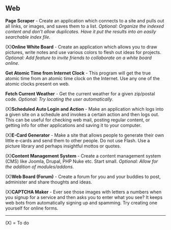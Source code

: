 Web
---------

**Page Scraper** - Create an application which connects to a site and pulls out all links, or images, and saves them to a list. *Optional: Organize the indexed content and don’t allow duplicates. Have it put the results into an easily searchable index file.*

(X)**Online White Board** - Create an application which allows you to draw pictures, write notes and use various colors to flesh out ideas for projects. *Optional: Add feature to invite friends to collaborate on a white board online.*

**Get Atomic Time from Internet Clock** - This program will get the true atomic time from an atomic time clock on the Internet. Use any one of the atomic clocks present on web.

**Fetch Current Weather** - Get the current weather for a given zip/postal code. *Optional: Try locating the user automatically.*

(X)**Scheduled Auto Login and Action** - Make an application which logs into a given site on a schedule and invokes a certain action and then logs out. This can be useful for checking web mail, posting regular content, or getting info for other applications and saving it to your computer.

(X)**E-Card Generator** - Make a site that allows people to generate their own little e-cards and send them to other people. Do not use Flash. Use a picture library and perhaps insightful mottos or quotes.

(X)**Content Management System** - Create a content management system (CMS) like Joomla, Drupal, PHP Nuke etc. Start small. *Optional: Allow for the addition of modules/addons.*

(X)**Web Board (Forum)** - Create a forum for you and your buddies to post, administer and share thoughts and ideas.

(X)**CAPTCHA Maker** - Ever see those images with letters a numbers when you signup for a service and then asks you to enter what you see? It keeps web bots from automatically signing up and spamming. Try creating one yourself for online forms.

---------
(X) = To do
